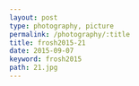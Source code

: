 ```yaml
---
layout: post
type: photography, picture
permalink: /photography/:title
title: frosh2015-21
date: 2015-09-07
keyword: frosh2015
path: 21.jpg
---
```



